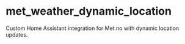 # met_weather_dynamic_location
 Custom Home Assistant integration for Met.no with dynamic location updates.
